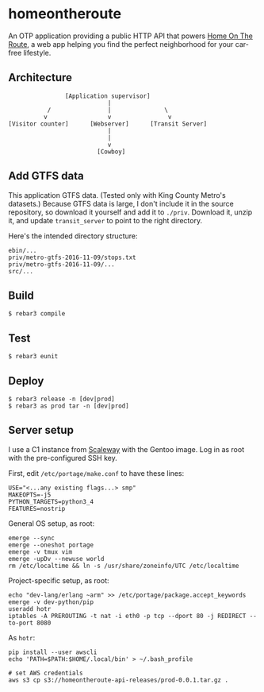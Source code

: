 homeontheroute
=====

An OTP application providing a public HTTP API that powers [Home On The Route](http://homeontheroute.com), a web app helping you find the perfect neighborhood for your car-free lifestyle.

Architecture
------------

                    [Application supervisor]
                                |
               /                |               \
              v                 v                v
    [Visitor counter]      [Webserver]      [Transit Server]
                                |
                                |
                                v
                             [Cowboy]

Add GTFS data
-------------

This application GTFS data.  (Tested only with King County Metro's datasets.)
Because GTFS data is large, I don't include it in the source repository, so download it yourself and add it to `./priv`.
Download it, unzip it, and update `transit_server` to point to the right directory.

Here's the intended directory structure:

    ebin/...
    priv/metro-gtfs-2016-11-09/stops.txt
    priv/metro-gtfs-2016-11-09/...
    src/...

Build
-----

    $ rebar3 compile

Test
----

    $ rebar3 eunit

Deploy
------

    $ rebar3 release -n [dev|prod]
    $ rebar3 as prod tar -n [dev|prod]
    
Server setup
------------

I use a C1 instance from [Scaleway](http://www.scaleway.com) with the Gentoo image.  Log in as root with the pre-configured SSH key.

First, edit `/etc/portage/make.conf` to have these lines:

    USE="<...any existing flags...> smp"
    MAKEOPTS=-j5
    PYTHON_TARGETS=python3_4
    FEATURES=nostrip

General OS setup, as root:

    emerge --sync
    emerge --oneshot portage
    emerge -v tmux vim
    emerge -upDv --newuse world
    rm /etc/localtime && ln -s /usr/share/zoneinfo/UTC /etc/localtime

Project-specific setup, as root:

    echo "dev-lang/erlang ~arm" >> /etc/portage/package.accept_keywords
    emerge -v dev-python/pip
    useradd hotr
    iptables -A PREROUTING -t nat -i eth0 -p tcp --dport 80 -j REDIRECT --to-port 8080

As `hotr`:

    pip install --user awscli
    echo 'PATH=$PATH:$HOME/.local/bin' > ~/.bash_profile
    
    # set AWS credentials
    aws s3 cp s3://homeontheroute-api-releases/prod-0.0.1.tar.gz .
